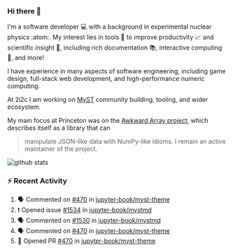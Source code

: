 ### Hi there 👋 

I'm a software developer 💻 with a background in experimental nuclear physics :atom:. My interest lies in tools :wrench: to improve productivity :chart_with_upwards_trend: and scientific insight :telescope:, including rich documentation 📚, interactive computing 🧮, and more! 

I have experience in many aspects of software engineering, including game design, full-stack web development, and high-performance numeric computing. 

At 2i2c I am working on [MyST](https://github.com/jupyter-book/mystmd) community building, tooling, and wider ecosystem. 

My main focus at Princeton was on the [Awkward Array project](awkward-array.org/), which describes itself as a library that can 
> manipulate JSON-like data with NumPy-like idioms. I remain an active maintainer of the project. 

![github stats](https://github-readme-stats.vercel.app/api?username=agoose77&show_icons=true&hide_rank=true&hide_title=true&bg_color=30,e76445,904e95&text_color=efe3ec&icon_color=efe3ec)
<!--
**agoose77/agoose77** is a ✨ _special_ ✨ repository because its `README.md` (this file) appears on your GitHub profile.

Here are some ideas to get you started:

- 🔭 I’m currently working on ...
- 🌱 I’m currently learning ...
- 👯 I’m looking to collaborate on ...
- 🤔 I’m looking for help with ...
- 💬 Ask me about ...
- 📫 How to reach me: ...
- 😄 Pronouns: ...
- ⚡ Fun fact: ...
-->

### :zap: Recent Activity

<!--START_SECTION:activity-->
1. 🗣 Commented on [#470](https://github.com/jupyter-book/myst-theme/pull/470#issuecomment-2349335317) in [jupyter-book/myst-theme](https://github.com/jupyter-book/myst-theme)
2. ❗ Opened issue [#1534](https://github.com/jupyter-book/mystmd/issues/1534) in [jupyter-book/mystmd](https://github.com/jupyter-book/mystmd)
3. 🗣 Commented on [#1530](https://github.com/jupyter-book/mystmd/pull/1530#issuecomment-2348950137) in [jupyter-book/mystmd](https://github.com/jupyter-book/mystmd)
4. 🗣 Commented on [#470](https://github.com/jupyter-book/myst-theme/pull/470#issuecomment-2348821520) in [jupyter-book/myst-theme](https://github.com/jupyter-book/myst-theme)
5. 💪 Opened PR [#470](https://github.com/jupyter-book/myst-theme/pull/470) in [jupyter-book/myst-theme](https://github.com/jupyter-book/myst-theme)
<!--END_SECTION:activity-->
